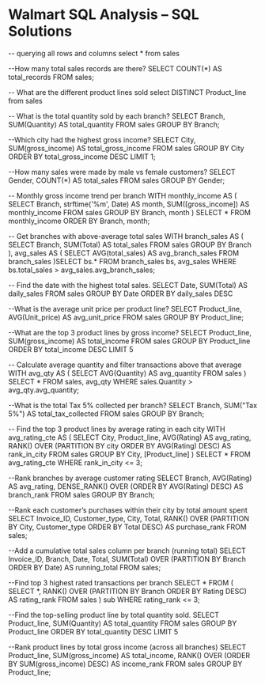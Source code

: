 # Walmart SQL Analysis – SQL Solutions

-- querying all rows and columns 
select * from sales 

--How many total sales records are there?
SELECT COUNT(*) AS total_records FROM sales;

-- What are the different product lines sold
select DISTINCT Product_line from sales

-- What is the total quantity sold by each branch?
SELECT Branch, SUM(Quantity) AS total_quantity
FROM sales
GROUP BY Branch;

--Which city had the highest gross income?
SELECT City, SUM(gross_income) AS total_gross_income
FROM sales
GROUP BY City
ORDER BY total_gross_income DESC
LIMIT 1;

--How many sales were made by male vs female customers?
SELECT Gender, COUNT(*) AS total_sales
FROM sales
GROUP BY Gender;

-- Monthly gross income trend per branch
WITH monthly_income AS (
    SELECT 
        Branch,
        strftime('%m', Date) AS month,
        SUM([gross_income]) AS monthly_income
    FROM sales
    GROUP BY Branch, month
)
SELECT * FROM monthly_income
ORDER BY Branch, month;

-- Get branches with above-average total sales
WITH branch_sales AS (
    SELECT Branch, SUM(Total) AS total_sales
    FROM sales
    GROUP BY Branch
),
avg_sales AS (
    SELECT AVG(total_sales) AS avg_branch_sales FROM branch_sales
)SELECT bs.*
FROM branch_sales bs, avg_sales
WHERE bs.total_sales > avg_sales.avg_branch_sales;

-- Find the date with the highest total sales.
SELECT Date, SUM(Total) AS daily_sales
FROM sales
GROUP BY Date
ORDER BY daily_sales DESC

--What is the average unit price per product line?
SELECT Product_line, AVG(Unit_price) AS avg_unit_price
FROM sales
GROUP BY Product_line;

--What are the top 3 product lines by gross income?
SELECT Product_line, SUM(gross_income) AS total_income
FROM sales
GROUP BY Product_line
ORDER BY total_income DESC
LIMIT 5

-- Calculate average quantity and filter transactions above that average
WITH avg_qty AS (
    SELECT AVG(Quantity) AS avg_quantity FROM sales
)
SELECT *
FROM sales, avg_qty
WHERE sales.Quantity > avg_qty.avg_quantity;

--What is the total Tax 5% collected per branch?
SELECT Branch, SUM("Tax 5%") AS total_tax_collected
FROM sales
GROUP BY Branch;

-- Find the top 3 product lines by average rating in each city
WITH avg_rating_cte AS (
    SELECT 
        City,
        Product_line,
        AVG(Rating) AS avg_rating,
        RANK() OVER (PARTITION BY city ORDER BY AVG(Rating) DESC) AS rank_in_city
    FROM sales
    GROUP BY City, [Product_line]
)
SELECT * 
FROM avg_rating_cte
WHERE rank_in_city <= 3;


--Rank branches by average customer rating
SELECT Branch,
       AVG(Rating) AS avg_rating,
       DENSE_RANK() OVER (ORDER BY AVG(Rating) DESC) AS branch_rank
FROM sales
GROUP BY Branch;

--Rank each customer’s purchases within their city by total amount spent
SELECT Invoice_ID,
       Customer_type,
       City,
       Total,
       RANK() OVER (PARTITION BY City, Customer_type ORDER BY Total DESC) AS purchase_rank
FROM sales;

--Add a cumulative total sales column per branch (running total)
SELECT Invoice_ID,
       Branch,
       Date,
       Total,
       SUM(Total) OVER (PARTITION BY Branch ORDER BY Date) AS running_total
FROM sales;

--Find top 3 highest rated transactions per branch
SELECT *
FROM (
    SELECT *,
           RANK() OVER (PARTITION BY Branch ORDER BY Rating DESC) AS rating_rank
    FROM sales
) sub
WHERE rating_rank <= 3;

--Find the top-selling product line by total quantity sold.
SELECT Product_line, SUM(Quantity) AS total_quantity
FROM sales
GROUP BY Product_line
ORDER BY total_quantity DESC
LIMIT 5

--Rank product lines by total gross income (across all branches)
SELECT Product_line,
       SUM(gross_income) AS total_income,
       RANK() OVER (ORDER BY SUM(gross_income) DESC) AS income_rank
FROM sales
GROUP BY Product_line;



